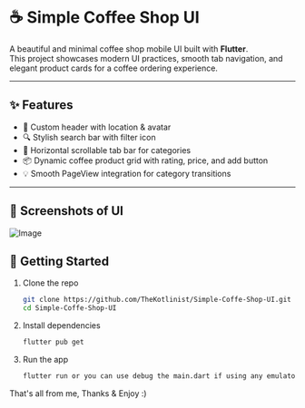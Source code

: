 # ☕️ Simple Coffee Shop UI

A beautiful and minimal coffee shop mobile UI built with **Flutter**.  
This project showcases modern UI practices, smooth tab navigation, and elegant product cards for a coffee ordering experience.

---

## ✨ Features

- 🌇 Custom header with location & avatar
- 🔍 Stylish search bar with filter icon
- 🧭 Horizontal scrollable tab bar for categories
- 📦 Dynamic coffee product grid with rating, price, and add button
- 💡 Smooth PageView integration for category transitions

---

## 📸 Screenshots of UI 
![Image](https://github.com/user-attachments/assets/de46c73e-71c7-4cdf-a9d4-be6cfdaa8034)


## 🚀 Getting Started

1. Clone the repo
   ```bash
   git clone https://github.com/TheKotlinist/Simple-Coffe-Shop-UI.git
   cd Simple-Coffe-Shop-UI

2. Install dependencies
   ```bash
   flutter pub get

3. Run the app
   ```bash
   flutter run or you can use debug the main.dart if using any emulator


That's all from me, Thanks & Enjoy :)
